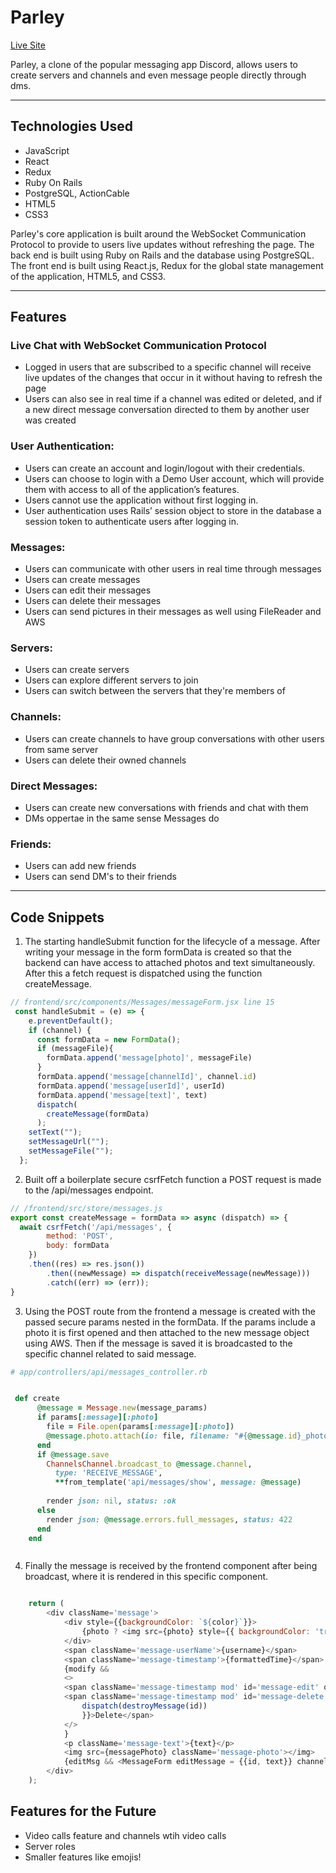 
# Parley

[Live Site](https://parley.onrender.com)

Parley, a clone of the popular messaging app Discord, allows users to create servers and channels and even message people directly through dms.

---

## Technologies Used

 - JavaScript
 - React
 - Redux
 - Ruby On Rails
 - PostgreSQL, ActionCable 
 - HTML5
 - CSS3

Parley's core application is built around the WebSocket Communication Protocol to provide to users live updates without refreshing the page. The back end is built using Ruby on Rails and the database using PostgreSQL. The front end is built using React.js, Redux for the global state management of the application, HTML5, and CSS3.

---

## Features

### Live Chat with WebSocket Communication Protocol

 - Logged in users that are subscribed to a specific channel will receive live updates of the changes that occur in it without having to refresh the page
 - Users can also see in real time if a channel was edited or deleted, and if a new direct message conversation directed to them by another user was created 

### User Authentication: 

- Users can create an account and login/logout with their credentials.
- Users can choose to login with a Demo User account, which will provide them with access to all of the application’s features.
- Users cannot use the application without first logging in.
- User authentication uses Rails’ session object to store in the database a session token to authenticate users after logging in.

### Messages:

 - Users can communicate with other users in real time through messages
 - Users can create messages
 - Users can edit their messages
 - Users can delete their messages
 - Users can send pictures in their messages as well using FileReader and AWS

### Servers:

 - Users can create servers
 - Users can explore different servers to join
 - Users can switch between the servers that they're members of

### Channels:

 - Users can create channels to have group conversations with other users from same server
 - Users can delete their owned channels

### Direct Messages: 

 - Users can create new conversations with friends and chat with them
 - DMs oppertae in the same sense Messages do

### Friends:

- Users can add new friends 
- Users can send DM's to their friends

---

## Code Snippets

1.  The starting handleSubmit function for the lifecycle of a message. After writing your message in the form formData is created so that the backend can have access to attached photos and text simultaneously. After this a fetch request is dispatched using the function createMessage.

```javascript
// frontend/src/components/Messages/messageForm.jsx line 15
 const handleSubmit = (e) => {
    e.preventDefault();
    if (channel) {
      const formData = new FormData();
      if (messageFile){
        formData.append('message[photo]', messageFile)
      }
      formData.append('message[channelId]', channel.id)
      formData.append('message[userId]', userId)
      formData.append('message[text]', text)
      dispatch(
        createMessage(formData)
      );
    setText("");
    setMessageUrl("");
    setMessageFile("");
  };


```

2. Built off a boilerplate secure csrfFetch function a POST request is made to the /api/messages endpoint.

```javascript 
// /frontend/src/store/messages.js
export const createMessage = formData => async (dispatch) => {
  await csrfFetch('/api/messages', {
		method: 'POST',
		body: formData 
	})
    .then((res) => res.json())
		.then((newMessage) => dispatch(receiveMessage(newMessage)))
		.catch((err) => (err));
}

```

3.  Using the POST route from the frontend a message is created with the passed secure params nested in the formData. If the params include a photo it is first opened and then attached to the new message object using AWS. Then if the message is saved it is broadcasted to the specific channel related to said message.


```ruby
# app/controllers/api/messages_controller.rb


 def create 
      @message = Message.new(message_params)
      if params[:message][:photo]
        file = File.open(params[:message][:photo])
        @message.photo.attach(io: file, filename: "#{@message.id}_photo")
      end
      if @message.save
        ChannelsChannel.broadcast_to @message.channel,
          type: 'RECEIVE_MESSAGE',
          **from_template('api/messages/show', message: @message)
      
        render json: nil, status: :ok
      else
        render json: @message.errors.full_messages, status: 422
      end
    end 



```

4. Finally the message is received by the frontend component after being broadcast, where it is rendered in this specific component.

```javascript

	return (
		<div className='message'>
			<div style={{backgroundColor: `${color}`}}>
				{photo ? <img src={photo} style={{ backgroundColor: 'transparent' }} className='message-userIcon'/> : <i className='fa-solid fa-skull-crossbones message-userIcon' style={{backgroundColor: `${color}`}}></i>}
			</div>
			<span className='message-userName'>{username}</span>
			<span className='message-timestamp'>{formattedTime}</span>
			{modify && 
			<>
			<span className='message-timestamp mod' id='message-edit' onClick={() => {setEditMsg(true)}}>Edit</span>
			<span className='message-timestamp mod' id='message-delete' onClick={() => {
				dispatch(destroyMessage(id))
				}}>Delete</span>
			</>
			}
			<p className='message-text'>{text}</p>
			<img src={messagePhoto} className='message-photo'></img>
			{editMsg && <MessageForm editMessage = {{id, text}} channel={channel} setEditMsg={setEditMsg}/> }
		</div>
	);

```

## Features for the Future

 - Video calls feature and channels wtih video calls
 - Server roles
 - Smaller features like emojis!


